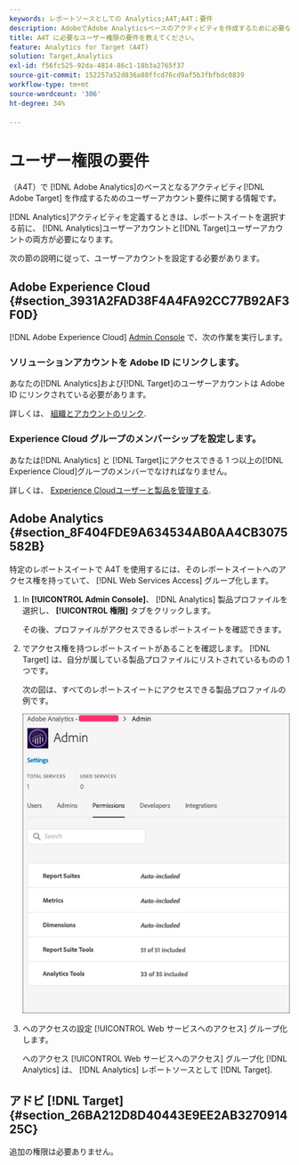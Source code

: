 ```yaml
---
keywords: レポートソースとしての Analytics;A4T;A4T；要件
description: AdobeでAdobe Analyticsベースのアクティビティを作成するために必要なユーザーアカウント要件を設定する方法について説明します [!DNL Target] 用に Analytics を使用する [!DNL Target] (A4T)。
title: A4T に必要なユーザー権限の要件を教えてください。
feature: Analytics for Target (A4T)
solution: Target,Analytics
exl-id: f56fc525-92da-4814-86c1-18b3a2765f37
source-git-commit: 152257a52d836a88ffcd76cd9af5b3fbfbdc0839
workflow-type: tm+mt
source-wordcount: '306'
ht-degree: 34%

---
```


# ユーザー権限の要件

（A4T）で [!DNL Adobe Analytics]のベースとなるアクティビティ[!DNL Adobe Target] を作成するためのユーザーアカウント要件に関する情報です。

[!DNL Analytics]アクティビティを定義するときは、レポートスイートを選択する前に、 [!DNL Analytics]ユーザーアカウントと[!DNL Target]ユーザーアカウントの両方が必要になります。

次の節の説明に従って、ユーザーアカウントを設定する必要があります。

## Adobe Experience Cloud {#section_3931A2FAD38F4A4FA92CC77B92AF3F0D}

[!DNL Adobe Experience Cloud] [Admin Console](https://adminconsole.adobe.com) で、次の作業を実行します。

### ソリューションアカウントを Adobe ID にリンクします。

あなたの[!DNL Analytics]および[!DNL Target]のユーザーアカウントは Adobe ID にリンクされている必要があります。

詳しくは、 [組織とアカウントのリンク](https://experienceleague.adobe.com/docs/core-services/interface/administration/organizations.html?lang=en).

### Experience Cloud グループのメンバーシップを設定します。

あなたは[!DNL Analytics] と [!DNL Target]にアクセスできる 1 つ以上の[!DNL Experience Cloud]グループのメンバーでなければなりません。

詳しくは、 [Experience Cloudユーザーと製品を管理する](https://experienceleague.adobe.com/docs/core-services/interface/manage-users-and-products/admin-getting-started.html).

## Adobe Analytics {#section_8F404FDE9A634534AB0AA4CB3075582B}

特定のレポートスイートで A4T を使用するには、そのレポートスイートへのアクセス権を持っていて、 [!DNL Web Services Access] グループ化します。

1. In **[!UICONTROL Admin Console]**、 [!DNL Analytics] 製品プロファイルを選択し、 **[!UICONTROL 権限]** タブをクリックします。

   その後、プロファイルがアクセスできるレポートスイートを確認できます。

1. でアクセス権を持つレポートスイートがあることを確認します。 [!DNL Target] は、自分が属している製品プロファイルにリストされているものの 1 つです。

   次の図は、すべてのレポートスイートにアクセスできる製品プロファイルの例です。

   ![Admin Console権限タブ](/help/main/c-integrating-target-with-mac/a4t/assets/permissions-tab.png)

1. へのアクセスの設定 [!UICONTROL Web サービスへのアクセス] グループ化します。

   へのアクセス [!UICONTROL Web サービスへのアクセス] グループ化 [!DNL Analytics] は、 [!DNL Analytics] レポートソースとして [!DNL Target].


## アドビ [!DNL Target] {#section_26BA212D8D40443E9EE2AB327091425C}

追加の権限は必要ありません。
